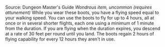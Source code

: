 Source: Dungeon Master's Guide
*Wondrous item, uncommon (requires attunement)*
While you wear these boots, you have a flying speed equal to your walking speed. You can use the boots to fly for up to 4 hours, all at once or in several shorter flights, each one using a minimum of 1 minute from the duration. If you are flying when the duration expires, you descend at a rate of 30 feet per round until you land.
The boots regain 2 hours of flying capability for every 12 hours they aren't in use.
